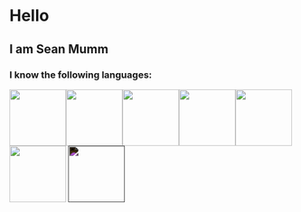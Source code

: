 # Hello
## I am Sean Mumm
### I know the following languages:
<img src="https://cdn.jsdelivr.net/gh/devicons/devicon/icons/python/python-original.svg" height="100" width="100"/><img src="https://cdn.jsdelivr.net/gh/devicons/devicon/icons/kotlin/kotlin-original.svg" height="100" width="100"/><img src="https://cdn.jsdelivr.net/gh/devicons/devicon/icons/csharp/csharp-original.svg" height="100" width="100"/><img src="https://cdn.jsdelivr.net/gh/devicons/devicon/icons/html5/html5-original.svg" height="100" width="100"/><img src="https://cdn.jsdelivr.net/gh/devicons/devicon/icons/javascript/javascript-original.svg" height="100" width="100"/><img src="https://cdn.jsdelivr.net/gh/devicons/devicon/icons/nodejs/nodejs-original.svg" height="100" width="100"/>
<img style="filter: invert(1);" src="https://cdn.jsdelivr.net/gh/devicons/devicon/icons/markdown/markdown-original.svg" height="100" width="100"/>
